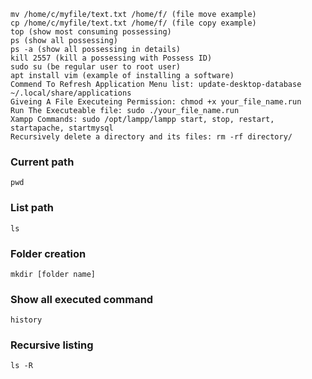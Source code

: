 ```
mv /home/c/myfile/text.txt /home/f/ (file move example)
cp /home/c/myfile/text.txt /home/f/ (file copy example)
top (show most consuming possessing)
ps (show all possessing)
ps -a (show all possessing in details)
kill 2557 (kill a possessing with Possess ID)
sudo su (be regular user to root user)
apt install vim (example of installing a software)
Commend To Refresh Application Menu list: update-desktop-database ~/.local/share/applications
Giveing A File Executeing Permission: chmod +x your_file_name.run
Run The Executeable file: sudo ./your_file_name.run
Xampp Commands: sudo /opt/lampp/lampp start, stop, restart, startapache, startmysql
Recursively delete a directory and its files: rm -rf directory/
```


### Current path ###
```
pwd
```

### List path ###
```
ls
```

### Folder creation ###
```
mkdir [folder name]
```

### Show all executed command ###
```
history
```

### Recursive listing ###
```
ls -R
```
